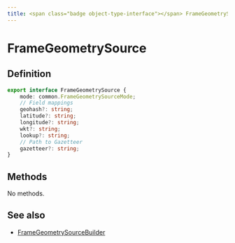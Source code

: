 ```yaml
---
title: <span class="badge object-type-interface"></span> FrameGeometrySource
---
```

# <span class="badge object-type-interface"></span> FrameGeometrySource

## Definition

```typescript
export interface FrameGeometrySource {
	mode: common.FrameGeometrySourceMode;
	// Field mappings
	geohash?: string;
	latitude?: string;
	longitude?: string;
	wkt?: string;
	lookup?: string;
	// Path to Gazetteer
	gazetteer?: string;
}

```
## Methods

No methods.
## See also

 * <span class="badge builder"></span> [FrameGeometrySourceBuilder](./builder-FrameGeometrySourceBuilder.md)
